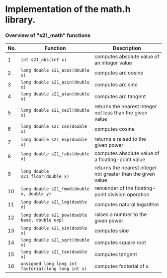 # Implementation of the math.h library.

### Overview of "s21_math" functions

| No. | Function                                            | Description                                                  |
| --- | --------------------------------------------------- | ------------------------------------------------------------ |
| 1   | `int s21_abs(int x)`                                | computes absolute value of an integer value                  |
| 2   | `long double s21_acos(double x)`                    | computes arc cosine                                          |
| 3   | `long double s21_asin(double x)`                    | computes arc sine                                            |
| 4   | `long double s21_atan(double x)`                    | computes arc tangent                                         |
| 5   | `long double s21_ceil(double x)`                    | returns the nearest integer not less than the given value    |
| 6   | `long double s21_cos(double x)`                     | computes cosine                                              |
| 7   | `long double s21_exp(double x)`                     | returns e raised to the given power                          |
| 8   | `long double s21_fabs(double x)`                    | computes absolute value of a floating-point value            |
| 9   | `long double s21_floor(double x)`                   | returns the nearest integer not greater than the given value |
| 10  | `long double s21_fmod(double x, double y)`          | remainder of the floating-point division operation           |
| 11  | `long double s21_log(double x)`                     | computes natural logarithm                                   |
| 12  | `long double s21_pow(double base, double exp)`      | raises a number to the given power                           |
| 13  | `long double s21_sin(double x)`                     | computes sine                                                |
| 14  | `long double s21_sqrt(double x)`                    | computes square root                                         |
| 15  | `long double s21_tan(double x)`                     | computes tangent                                             |
| 16  | `unsigned long long int factorial(long long int x)` | computes factorial of x.                                     |
